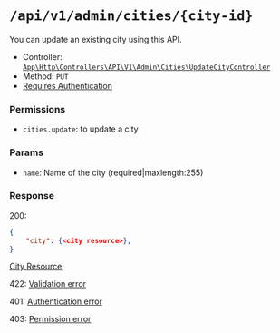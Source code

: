 # `/api/v1/admin/cities/{city-id}`
You can update an existing city using this API.

- Controller: [`App\Http\Controllers\API\V1\Admin\Cities\UpdateCityController`](../../../../src/app/Http/Controllers/API/V1/Admin/Cities/UpdateCityController.php)
- Method: `PUT`
- [Requires Authentication](../../auth/login.md#how-to-use-api-token)

### Permissions
- `cities.update`: to update a city

### Params

- `name`: Name of the city (required|maxlength:255)

### Response

200:
```json
{
    "city": {<city resource>},
}
```

[City Resource](../../resources/city.md)

422: [Validation error](../../validation-errors.md)

401: [Authentication error](../../authentication-errors.md)

403: [Permission error](../../permission-errors.md)
